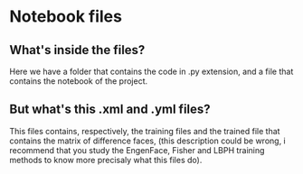 # Notebook files
## What's inside the files?
Here we have a folder that contains the code in .py extension, and a file that contains the notebook of the project.

## But what's this .xml and .yml files?
This files contains, respectively, the training files and the trained file that contains the matrix of difference faces, (this description could be wrong, i recommend that you study the EngenFace, Fisher and LBPH training methods to know more precisaly what this files do).
